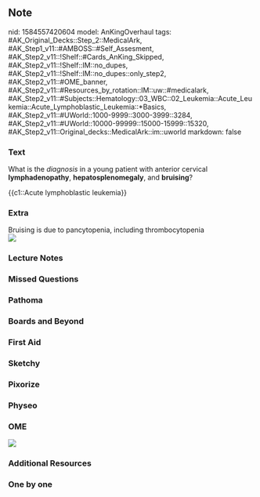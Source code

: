 ## Note
nid: 1584557420604
model: AnKingOverhaul
tags: #AK_Original_Decks::Step_2::MedicalArk, #AK_Step1_v11::#AMBOSS::#Self_Assesment, #AK_Step2_v11::!Shelf::#Cards_AnKing_Skipped, #AK_Step2_v11::!Shelf::IM::no_dupes, #AK_Step2_v11::!Shelf::IM::no_dupes::only_step2, #AK_Step2_v11::#OME_banner, #AK_Step2_v11::#Resources_by_rotation::IM::uw::#medicalark, #AK_Step2_v11::#Subjects::Hematology::03_WBC::02_Leukemia::Acute_Leukemia::Acute_Lymphoblastic_Leukemia::*Basics, #AK_Step2_v11::#UWorld::1000-9999::3000-3999::3284, #AK_Step2_v11::#UWorld::10000-99999::15000-15999::15320, #AK_Step2_v11::Original_decks::MedicalArk::im::uworld
markdown: false

### Text
What is the <i>diagnosis</i> in a young patient with anterior
cervical <b>lymphadenopathy</b>, <b>hepatosplenomegaly</b>, and
<b>bruising</b>?
<div>
  {{c1::Acute lymphoblastic leukemia}}
</div>

### Extra
<div>
  Bruising is due to pancytopenia, including thrombocytopenia
</div><img src=
"paste-99a142f3dfbfc1a461950f56a096f541bf6cb044.jpg">

### Lecture Notes


### Missed Questions


### Pathoma


### Boards and Beyond


### First Aid


### Sketchy


### Pixorize


### Physeo


### OME
<div class="ome-widget">
  <a href="https://onlinemeded.org?ref=anki"><img src=
  "_OME_AnkiFlashcards_General_4.png"></a>
</div>

### Additional Resources


### One by one

